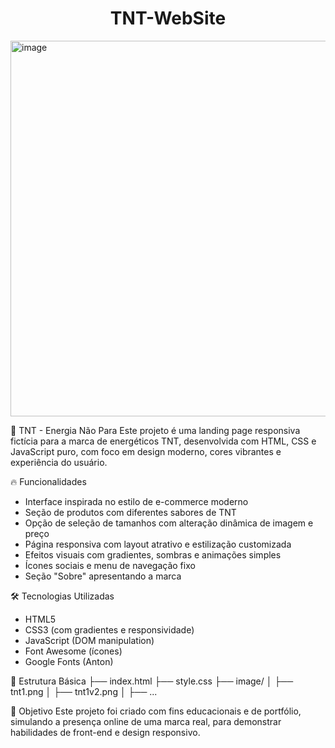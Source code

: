 <div align="center">

# **TNT-WebSite**

</div>
                                                   
<img width="1343" height="601" alt="image" src="https://github.com/user-attachments/assets/e5c5036e-7dc7-43d8-b960-81562f50d054" />

🧃 TNT - Energia Não Para
Este projeto é uma landing page responsiva fictícia para a marca de energéticos TNT, desenvolvida com HTML, CSS e JavaScript puro, com foco em design moderno, cores vibrantes e experiência do usuário.

🔥 Funcionalidades
- Interface inspirada no estilo de e-commerce moderno
- Seção de produtos com diferentes sabores de TNT
- Opção de seleção de tamanhos com alteração dinâmica de imagem e preço
- Página responsiva com layout atrativo e estilização customizada
- Efeitos visuais com gradientes, sombras e animações simples
- Ícones sociais e menu de navegação fixo
- Seção "Sobre" apresentando a marca

🛠️ Tecnologias Utilizadas
- HTML5
- CSS3 (com gradientes e responsividade)
- JavaScript (DOM manipulation)
- Font Awesome (ícones)
- Google Fonts (Anton)

📁 Estrutura Básica
├── index.html
├── style.css
├── image/
│   ├── tnt1.png
│   ├── tnt1v2.png
│   ├── ...

🎯 Objetivo
Este projeto foi criado com fins educacionais e de portfólio, simulando a presença online de uma marca real, para demonstrar habilidades de front-end e design responsivo.

